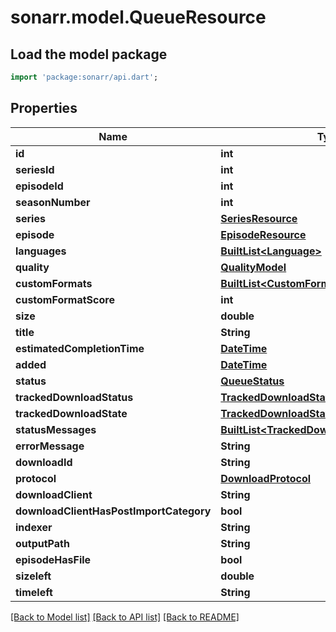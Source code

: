 # sonarr.model.QueueResource

## Load the model package
```dart
import 'package:sonarr/api.dart';
```

## Properties
Name | Type | Description | Notes
------------ | ------------- | ------------- | -------------
**id** | **int** |  | [optional] 
**seriesId** | **int** |  | [optional] 
**episodeId** | **int** |  | [optional] 
**seasonNumber** | **int** |  | [optional] 
**series** | [**SeriesResource**](SeriesResource.md) |  | [optional] 
**episode** | [**EpisodeResource**](EpisodeResource.md) |  | [optional] 
**languages** | [**BuiltList&lt;Language&gt;**](Language.md) |  | [optional] 
**quality** | [**QualityModel**](QualityModel.md) |  | [optional] 
**customFormats** | [**BuiltList&lt;CustomFormatResource&gt;**](CustomFormatResource.md) |  | [optional] 
**customFormatScore** | **int** |  | [optional] 
**size** | **double** |  | [optional] 
**title** | **String** |  | [optional] 
**estimatedCompletionTime** | [**DateTime**](DateTime.md) |  | [optional] 
**added** | [**DateTime**](DateTime.md) |  | [optional] 
**status** | [**QueueStatus**](QueueStatus.md) |  | [optional] 
**trackedDownloadStatus** | [**TrackedDownloadStatus**](TrackedDownloadStatus.md) |  | [optional] 
**trackedDownloadState** | [**TrackedDownloadState**](TrackedDownloadState.md) |  | [optional] 
**statusMessages** | [**BuiltList&lt;TrackedDownloadStatusMessage&gt;**](TrackedDownloadStatusMessage.md) |  | [optional] 
**errorMessage** | **String** |  | [optional] 
**downloadId** | **String** |  | [optional] 
**protocol** | [**DownloadProtocol**](DownloadProtocol.md) |  | [optional] 
**downloadClient** | **String** |  | [optional] 
**downloadClientHasPostImportCategory** | **bool** |  | [optional] 
**indexer** | **String** |  | [optional] 
**outputPath** | **String** |  | [optional] 
**episodeHasFile** | **bool** |  | [optional] 
**sizeleft** | **double** |  | [optional] 
**timeleft** | **String** |  | [optional] 

[[Back to Model list]](../README.md#documentation-for-models) [[Back to API list]](../README.md#documentation-for-api-endpoints) [[Back to README]](../README.md)


